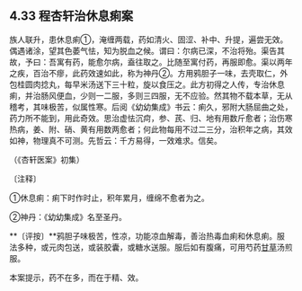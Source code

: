 ## 4.33 程杏轩治休息痢案

族人联升，患休息痢①，淹缠两载，药如清火、固涩、补中、升提，遍尝无效。偶遇诸涂，望其色萎气怯，知为脱血之候。谓曰：尔病已深，不治将殆。渠告其故，予曰：吾寓有药，能愈尔病，盍往取之。比随至寓付药，再服即愈。渠以两年之疾，百治不瘳，此药效速如此，称为神丹②。方用鸦胆子一味，去壳取仁，外包桂圆肉捻丸，每早米汤送下三十粒，旋以食压之。此方初得之人传，专治休息痢，并治肠风便血，少则一二服，多则三四服，无不应验。然其物不载本草，无从稽考，其味极苦，似属性寒。后阅《幼幼集成》书云：痢久，邪附大肠屈曲之处，药力所不能到，用此奇效。思治虚怯沉疴，参、芪、归、地有用数斤愈者；治伤寒热病，姜、附、硝、黄有用数两愈者；何此物每用不过二三分，治积年之病，其效如神，物理真不可测。先哲云：千方易得，一效难求。信矣。

（《杏轩医案》初集）

〔注释〕

①休息痢：痢下时作时止，积年累月，缠绵不愈者为之。

②神丹：《幼幼集成》名至圣丹。

**〔评按〕**鸦胆子味极苦，性凉，功能凉血解毒，善治热毒血痢和休息痢。服法多种，或元肉包送，或装胶囊，或糖水送服。服后如有腹痛，可用芍药[甘草](https://www.gmzyjc.com/read/bc/bc17-0.1.8.0.0.md)汤煎服。

本案提示，药不在多，而在于精、效。
